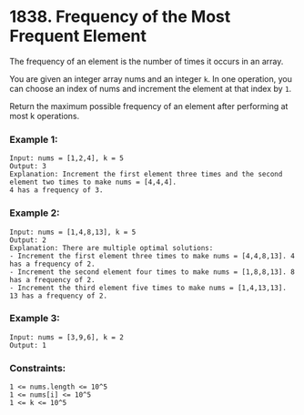 # 1838. Frequency of the Most Frequent Element

The frequency of an element is the number of times it occurs in an array.

You are given an integer array nums and an integer `k`. In one operation, you can choose an index of nums and increment the element at that index by `1`.

Return the maximum possible frequency of an element after performing at most k operations.

 

### Example 1:
```
Input: nums = [1,2,4], k = 5
Output: 3
Explanation: Increment the first element three times and the second element two times to make nums = [4,4,4].
4 has a frequency of 3.
```
### Example 2:
```
Input: nums = [1,4,8,13], k = 5
Output: 2
Explanation: There are multiple optimal solutions:
- Increment the first element three times to make nums = [4,4,8,13]. 4 has a frequency of 2.
- Increment the second element four times to make nums = [1,8,8,13]. 8 has a frequency of 2.
- Increment the third element five times to make nums = [1,4,13,13]. 13 has a frequency of 2.
```
### Example 3:
```
Input: nums = [3,9,6], k = 2
Output: 1
```
 

### Constraints:
```
1 <= nums.length <= 10^5
1 <= nums[i] <= 10^5
1 <= k <= 10^5
```
